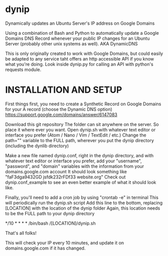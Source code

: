 # dynip
Dynamically updates an Ubuntu Server's IP address on Google Domains

Using a combination of Bash and Python to automatically update a Google Domains DNS Record whenever your public IP changes for an Ubuntu Server (probably other unix systems as well). AKA DynamicDNS

This is only originally created to work with Google Domains, but could easily be adapted to any service taht offers an http accessible API if you know what you're doing. Look inside dynip.py for calling an API with python's requests module.

# INSTALLATION AND SETUP

First things first, you need to create a Synthetic Record on Google Domains for your A record (choose the Dynamic DNS option) 
https://support.google.com/domains/answer/6147083

Download this git repository
The folder can sit anywhere on the server. So place it where ever you want.
Open dynip.sh with whatever text editor or interface you prefer (Atom / Nano / Vim / TextEdit / etc.)
Change the path="" variable to the FULL path, wherever you put the dynip directory (including the dynlib directory)

Make a new file named dynip.conf, right in the dynip directory, and with whatever text editor or interface you prefer,
add your "username", "password", and "domain" variables with the information from your domains.google.com account
It should look something like "faF3dga9432GD jsfdk232rFDf33 website.org"
Check out dynip.conf_example to see an even better example of what it should look like.

Finally, you'll need to add a cron job by using "crontab -e" in terminal
This will periodically run the dynip.sh script
Add this line to the bottom, replacing [LOCATION] with the location of the dynip folder
Again, this location needs to be the FULL path to your dynip directory

*/10 * * * * /bin/bash /[LOCATION]/dynip.sh



That's all folks!

This will check your IP every 10 minutes, and update it on domains.google.com if it has changed.
